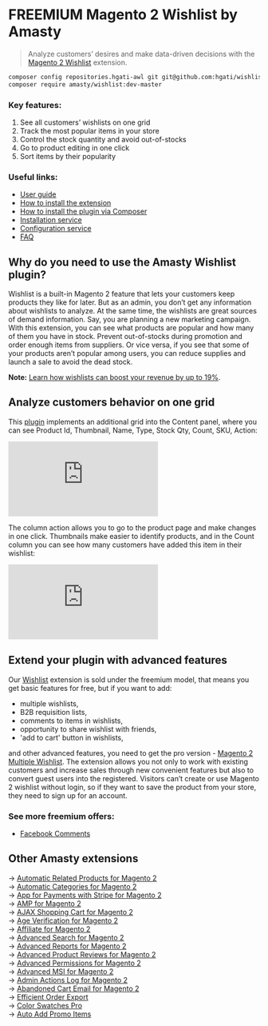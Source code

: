 # FREEMIUM Magento 2 Wishlist by Amasty

>Analyze customers’ desires and make data-driven decisions with the [Magento 2 Wishlist](https://amasty.com/wishlist-for-magento-2.html) extension.

```bash
composer config repositories.hgati-awl git git@github.com:hgati/wishlist-for-magento-2.git
composer require amasty/wishlist:dev-master
```

### Key features:
1. See all customers’ wishlists on one grid
2. Track the most popular items in your store
3. Control the stock quantity and avoid out-of-stocks
4. Go to product editing in one click
5. Sort items by their popularity

### Useful links:
* [User guide](https://amasty.com/docs/doku.php?id=magento_2:wishlist#wishlist_for_magento_2)
* [How to install the extension](https://amasty.com/knowledge-base/how-to-install-magento-2-extension.html)
* [How to install the plugin via Composer](https://amasty.com/docs/doku.php?id=magento_2:composer_user_guide)
* [Installation service](https://amasty.com/installation-service.html)
* [Configuration service](https://amasty.com/configuration-service.html)
* [FAQ](https://amasty.com/knowledge-base/)

## Why do you need to use the Amasty Wishlist plugin?
Wishlist is a built-in Magento 2 feature that lets your customers keep products they like for later. But as an admin, you don’t get any information about wishlists to analyze. At the same time, the wishlists are great sources of demand information. Say, you are planning a new marketing campaign. With this extension, you can see what products are popular and how many of them you have in stock. Prevent out-of-stocks during promotion and order enough items from suppliers. Or vice versa, if you see that some of your products aren’t popular among users, you can reduce supplies and launch a sale to avoid the dead stock.

**Note:** [Learn how wishlists can boost your revenue by up to 19%](https://amasty.com/blog/increase-your-sales-with-wishlists/).

## Analyze customers behavior on one grid
This [plugin](https://amasty.com/wishlist-for-magento-2.html) implements an additional grid into the Content panel, where you can see Product Id, Thumbnail, Name, Type, Stock Qty, Count, SKU, Action:

![image Info](https://amasty.com/docs/lib/exe/fetch.php?media=magento_2:wishlist:new-for-ug.png)

The column action allows you to go to the product page and make changes in one click. Thumbnails make easier to identify products, and in the Count column you can see how many customers have added this item in their wishlist:

![image Info](https://amasty.com/docs/lib/exe/fetch.php?media=magento_2:wishlist:new-for-ug.png)

## Extend your plugin with advanced features
Our [Wishlist](https://amasty.com/wishlist-for-magento-2.html) extension is sold under the freemium model, that means you get basic features for free, but if you want to add: 
* multiple wishlists,
* B2B requisition lists,
* comments to items in wishlists,
* opportunity to share wishlist with friends,
* 'add to cart' button in wishlists,

and other advanced features, you need to get the pro version - [Magento 2 Multiple Wishlist](https://amasty.com/multiple-wishlist-for-magento-2.html). The extension allows you not only to work with existing customers and increase sales through new convenient features but also to convert guest users into the registered. Visitors can’t create or use Magento 2 wishlist without login, so if they want to save the product from your store, they need to sign up for an account.

### See more freemium offers:
* [Facebook Comments](https://amasty.com/facebook-comments-for-magento-2.html)

<h2>Other Amasty extensions</h2>
-> <a href="https://amasty.com/automatic-related-products-for-magento-2.html" target="_blank">Automatic Related Products for Magento 2</a><br>
-> <a href="https://amasty.com/automatic-categories-for-magento-2.html" target="_blank">Automatic Categories for Magento 2</a><br>
-> <a href="https://amasty.com/app-for-payments-with-stripe-for-magento-2.html" target="_blank">App for Payments with Stripe for Magento 2</a><br>
-> <a href="https://amasty.com/amp-pages-for-magento-2.html" target="_blank">AMP for Magento 2</a><br>
-> <a href="https://amasty.com/ajax-shopping-cart-for-magento-2.html" target="_blank">AJAX Shopping Cart for Magento 2</a><br>
-> <a href="https://amasty.com/age-verification-for-magento-2.html" target="_blank">Age Verification for Magento 2</a><br>
-> <a href="https://amasty.com/affiliate-for-magento-2.html" target="_blank">Affiliate for Magento 2</a><br>
-> <a href="https://amasty.com/advanced-search-for-magento-2.html" target="_blank">Advanced Search for Magento 2</a><br>
-> <a href="https://amasty.com/advanced-reports-for-magento-2.html" target="_blank">Advanced Reports for Magento 2</a><br>
-> <a href="https://amasty.com/advanced-product-reviews-for-magento-2.html" target="_blank">Advanced Product Reviews for Magento 2</a><br>
-> <a href="https://amasty.com/advanced-permissions-for-magento-2.html" target="_blank">Advanced Permissions for Magento 2</a><br>
-> <a href="https://amasty.com/advanced-msi-for-magento-2.html" target="_blank">Advanced MSI for Magento 2</a><br>
-> <a href="https://amasty.com/admin-actions-log-for-magento-2.html" target="_blank">Admin Actions Log for Magento 2</a><br>
-> <a href="https://amasty.com/abandoned-cart-email-for-magento-2.html" target="_blank">Abandoned Cart Email for Magento 2</a><br>
-> <a href="https://amasty.com/efficient-order-export.html" target="_blank">Efficient Order Export</a><br>
-> <a href="https://amasty.com/color-swatches-pro.html" target="_blank">Color Swatches Pro</a><br>
-> <a href="https://amasty.com/auto-add-promo-items.html" target="_blank">Auto Add Promo Items</a><br>
